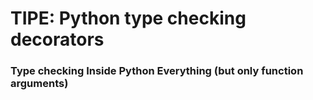 # TIPE: Python type checking decorators
### Type checking Inside Python Everything (but only function arguments)
